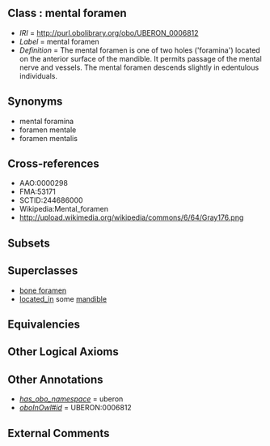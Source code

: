 
## Class : mental foramen

 * *IRI* = http://purl.obolibrary.org/obo/UBERON_0006812
 * *Label* = mental foramen
 * *Definition* = The mental foramen is one of two holes ('foramina') located on the anterior surface of the mandible. It permits passage of the mental nerve and vessels. The mental foramen descends slightly in edentulous individuals.

## Synonyms

 * mental foramina
 * foramen mentale
 * foramen mentalis

## Cross-references

 * AAO:0000298
 * FMA:53171
 * SCTID:244686000
 * Wikipedia:Mental_foramen
 * http://upload.wikimedia.org/wikipedia/commons/6/64/Gray176.png

## Subsets


## Superclasses

 * [bone foramen](../../UBERON/44/UBERON_0005744.md)
 * [located_in](../../RO/25/RO_0001025.md) some [mandible](../../UBERON/84/UBERON_0001684.md)

## Equivalencies


## Other Logical Axioms


## Other Annotations

 * *[has_obo_namespace](../../ce/oboInOwl#hasOBONamespace.md)* = uberon
 * *[oboInOwl#id](../../id/oboInOwl#id.md)* = UBERON:0006812

## External Comments

